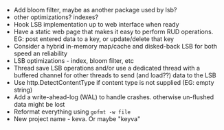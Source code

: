 - Add bloom filter, maybe as another package used by lsb?
- other optimizations? indexes?
- Hook LSB implementation up to web interface when ready
- Have a static web page that makes it easy to perform RUD operations. EG: post entered data to a key, or update/delete that key
- Consider a hybrid in-memory map/cache and disked-back LSB for both speed an reliability
- LSB optimizations - index, bloom filter, etc
- Thread save LSB operations and/or use a dedicated thread with a buffered channel for other threads to send (and load??) data to the LSB
- Use http.DetectContentType if content type is not supplied (EG: empty string)
- Add a write-ahead-log (WAL) to handle crashes. otherwise un-flushed data might be lost
- Reformat everything using `gofmt -w file`
- New project name - keva. Or maybe "keyva"
